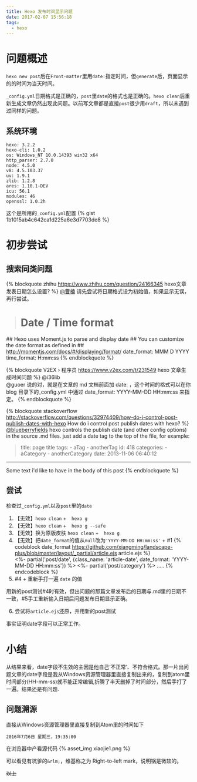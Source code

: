 ```yaml
---
title: Hexo 发布时间显示问题
date: 2017-02-07 15:56:18
tags:
  - hexo
---
```


# 问题概述
`hexo new post`后在`Front-matter`里用`date:`指定时间，但`generate`后，页面显示的的时间为当天时间。

`_config.yml`日期格式是正确的，`post`里`date`的格式也是正确的。`hexo clean`后重新生成文章仍然出现此问题。以前写文章都是直接`post`很少用`draft`，所以未遇到过同样的问题。

## 系统环境
```
hexo: 3.2.2
hexo-cli: 1.0.2
os: Windows_NT 10.0.14393 win32 x64
http_parser: 2.7.0
node: 4.5.0
v8: 4.5.103.37
uv: 1.9.1
zlib: 1.2.8
ares: 1.10.1-DEV
icu: 56.1
modules: 46
openssl: 1.0.2h
```

这个是所用的`_config.yml`配置
{% gist 1b1015ab4c642ca1d225a6e3d7703de8 %}


# 初步尝试

## 搜索同类问题
{% blockquote zhihu https://www.zhihu.com/question/24166345 hexo文章发表日期怎么设置? %}
[@曹楠](https://www.zhihu.com/question/24166345/answer/26906184)
请先尝试将日期格式设为初始值，如果显示无误，再行尝试。

># Date / Time format
\## Hexo uses Moment.js to parse and display date
\## You can customize the date format as defined in
\## http://momentjs.com/docs/#/displaying/format/
date_format: MMM D YYYY
time_format: H:mm:ss
{% endblockquote %}

{% blockquote V2EX › 程序员 https://www.v2ex.com/t/231549 hexo 文章生成时间问题 %}
@i36lib     
@guoer 说的对，就是在文章的 md 文档前面加 date: ，这个时间的格式可以在你 blog 目录下的_config.yml 中通过 date_format: YYYY-MM-DD HH:mm:ss 来指定。
{% endblockquote %}

{% blockquote stackoverflow http://stackoverflow.com/questions/32974409/how-do-i-control-post-publish-dates-with-hexo How do i control post publish dates with hexo? %}
[@blueberryfields](http://stackoverflow.com/a/32975241)
hexo controls the publish date (and other config options) in the source .md files. just add a date tag to the top of the file, for example:


>title: page title
tags:
  \- aTag
  \- anotherTag
id: 418
categories:
  \- aCategory
  \- anotherCategory
date: 2013-11-06 06:40:12
---

Some text i'd like to have in the body of this post
{% endblockquote %}

## 尝试
检查过`_config.yml`以及`post`里的`date`

1. 【无效】`hexo clean` +　`hexo g`
2. 【无效】`hexo clean` +　`hexo g --safe`
3. 【无效】换为原版皮肤 `hexo clean` +　`hexo g`
4. 【无效】把`date_format`的值从`null`改为`'YYYY-MM-DD HH:mm:ss'` + \#1
    {% codeblock date_format https://github.com/xiangming/landscape-plus/blob/master/layout/_partial/article.ejs article.ejs %}
    <article id="<%= post.layout %>-<%= post.slug %>" class="article article-type-<%= post.layout %>" itemscope itemprop="blogPost">
      <div class="article-meta">
        <%- partial('post/date', {class_name: 'article-date', date_format: 'YYYY-MM-DD HH:mm:ss'}) %>
        <%- partial('post/category') %>
        .....
    {% endcodeblock %}
5. \#4 + 重新手打一遍 `date` 的值

用新的post测试\#4时有效，但出问题的那篇文章发布后的日期与.md里的日期不一致，\#5手工重新输入日期后问题发布日期显示正确。

6. 尝试将`article.ejs`还原，并用新的post测试

事实证明date字段可以正常工作。

# 小结
从结果来看，date字段不生效的主因是他自己‘不正常’、不符合格式。那一片出问题文章的date字段是我从Windows资源管理器里直接复制出来的，复制到atom里时间部分(HH-mm-ss)就不能正常编辑,折腾了半天删掉了时间部分，然后手打了一遍。结果还是有问题.

## 问题溯源
直接从Windows资源管理器里直接复制到Atom里的时间如下
```
2016‎年‎7‎月‎6‎日 ‎星期三，‏‎19:35:00
```
在浏览器中产看源代码
{% asset_img xiaojie1.png %}

可以看见有坑爹的`&rlm;`，维基称之为 Right-to-left mark，说明锅是微软的。

~~以上~~
